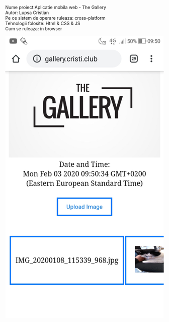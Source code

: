 Nume proiect:Aplicatie mobila web - The Gallery
<br/>
Autor: Lupsa Cristian
<br/>
Pe ce sistem de operare ruleaza: cross-platform
<br/>
Tehnologii folosite: Html & CSS & JS 
<br/>
Cum se ruleaza: in browser

![Screenshot](Screenshot.jpg)